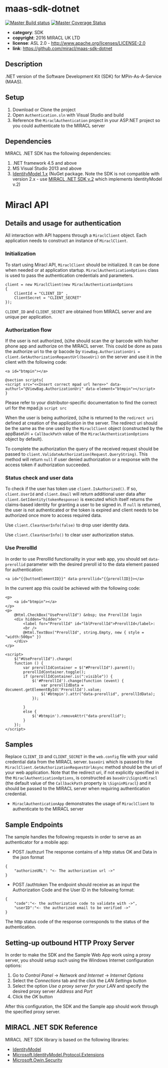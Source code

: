 # maas-sdk-dotnet

[![Master Build status](https://ci.appveyor.com/api/projects/status/5iqhkx07krlb301e/branch/master?svg=true)](https://ci.appveyor.com/project/miraclops/maas-sdk-dotnet/branch/master)
[![Master Coverage Status](https://coveralls.io/repos/miracl/maas-sdk-dotnet/badge.svg?branch=master&service=github)](https://coveralls.io/github/miracl/maas-sdk-dotnet?branch=master)

* **category**:    SDK
* **copyright**:   2016 MIRACL UK LTD
* **license**:     ASL 2.0 - http://www.apache.org/licenses/LICENSE-2.0
* **link**:        https://github.com/miracl/maas-sdk-dotnet

## Description

.NET version of the Software Development Kit (SDK) for MPin-As-A-Service (MAAS).

## Setup

1. Download or Clone the project
1. Open `Authentication.sln` with Visual Studio and build
1. Reference the `MiraclAuthentication` project in your ASP.NET project so you could authenticate to the MIRACL server

## Dependencies

MIRACL .NET SDK has the following dependencies:

1. .NET framework 4.5 and above
1.  MS Visual Studio 2013 and above
1.  [IdentityModel 1.x](https://www.nuget.org/packages/IdentityModel/) (NuGet package. Note the SDK is not compatible with version 2.x - use [MIRACL .NET SDK v.2](https://github.com/miracl/maas-sdk-dotnet-v2) which implements IdentityModel v.2)

# Miracl API

## Details and usage for authentication

All interaction with API happens through a `MiraclClient` object. Each application needs to construct an instance of `MiraclClient`.

### Initialization
To start using Miracl API, `MiraclClient` should be initialized. It can be done when needed or at application startup. `MiraclAuthenticationOptions` class is used to pass the authentication credentials and parameters.

```
client = new MiraclClient(new MiraclAuthenticationOptions
{
    ClientId = "CLIENT_ID" ,
    ClientSecret = "CLIENT_SECRET"
});
```

`CLIENT_ID` and `CLIENT_SECRET` are obtained from MIRACL server and are unique per application.

### Authorization flow

If the user is not authorized, (s)he should scan the qr barcode with his/her phone app and authorize on the MIRACL server. This could be done as pass the authorize uri to the qr bacode by `ViewBag.AuthorizationUri = client.GetAuthorizationRequestUrl(baseUri)` on the server and use it in the client with the following code:

```
<a id="btmpin"></a>

@section scripts{
<script src="<<Insert correct mpad url here>>" data-authurl="@ViewBag.AuthorizationUri" data-element="btmpin"></script>
}
```
Please refer to your distributor-specific documentation to find the correct url for the mpad.js `script src`

When the user is being authorized, (s)he is returned to the `redirect uri` defined at creation of the application in the server. The redirect uri should be the same as the one used by the `MiraclClient` object (constructed by the appBaseUri + `CallbackPath` value of the `MiraclAuthenticationOptions` object by default).

To complete the authorization the query of the received request should be passed to `client.ValidateAuthorization(Request.QueryString)`. This method will return `null` if user denied authorization or a response with the access token if authorization succeeded.

### Status check and user data

To check if the user has token use `client.IsAuthorized()`. If so, `client.UserId` and `client.Email` will return additional user data after `client.GetIdentity(tokenResponse)` is executed which itself returns the claims-based identity for granting a user to be signed in.
If `null` is returned, the user is not authenticated or the token is expired and client needs to be authorized once more to access required data.

Use `client.ClearUserInfo(false)` to drop user identity data.

Use `client.ClearUserInfo()` to clear user authorization status.

### Use PrerollId

In order to use PrerollId functionality in your web app, you should set `data-prerollid` parameter with the desired preroll id to the data element passed for authentication:
```	
<a id="{{buttonElementID}}" data-prerollid="{{prerollID}}></a>
```

In the current app this could be achieved with the following code:
```
<p>
	<a id="btmpin"></a>
</p>
<p>
	@Html.CheckBox("UsePrerollId") &nbsp; Use PrerollId login
	<div hidden="hidden">
		<label for="PrerollId" id="lblPrerollId">PrerollId</label>:
		<br />
		@Html.TextBox("PrerollId", string.Empty, new { style = "width:500px" })
	</div>
</p>

<script>
	$("#UsePrerollId").change(
	function () {
		var prerollIdContainer = $("#PrerollId").parent();
		prerollIdContainer.toggle();
		if (prerollIdContainer.is(":visible")) {
			$('#PrerollId').change(function (event) {
				var prerollIdData = document.getElementById('PrerollId').value;
				$('#btmpin').attr("data-prerollid", prerollIdData);
			});

		}
		else {
			$('#btmpin').removeAttr("data-prerollid");
		}
	});
</script>
```

## Samples

Replace `CLIENT_ID` and `CLIENT_SECRET` in the `web.config` file with your valid credential data from the MIRACL server. `baseUri` which is passed to the `MiraclClient.GetAuthorizationRequestUrlAsync` method should be the uri of your web application.
Note that the redirect uri, if not explicitly specified in the `MiraclAuthenticationOptions`, is constructed as `baseUri\SigninMiracl` (the default value of the `CallbackPath` property is `\SigninMiracl`) and it should be passed to the MIRACL server when requiring authentication credential.

* `MiraclAuthenticationApp` demonstrates the usage of `MiraclClient` to authenticate to the MIRACL server

## Sample Endpoints
The sample handles the following requests in order to serve as an authenticator for a mobile app:
* POST /authzurl
 The response contains of a http status OK and Data in the json format  
```
{
    "authorizeURL": "<- The authorization url ->"
} 
```
* POST /authtoken
The endpoint should receive as an input the Authorization Code and the User ID in the following format:
```
{
    "code":"<- the authorization code to validate with ->",
    "userID":"<- the authorized email to be verified ->"
}
```
The http status code of the response corresponds to the status of the authentication. 

## Setting-up outbound HTTP Proxy Server

In order to make the SDK and the Sample Web App work using a proxy server, you should setup such using the Windows Internet configuration options:

1. Go to _Control Panel_ -> _Network and Internet_ -> _Internet Options_
1. Select the _Connections_ tab and the click the _LAN Settings_ button
1. Select the option _Use a proxy server for your LAN_ and specify the desired proxy server _Address_ and _Port_
1. Click the _OK_ button

After this configuration, the SDK and the Sample app should work through the specified proxy server.

## MIRACL .NET SDK Reference

 MIRACL .NET SDK library is based on the following libraries:

* [IdentityModel](https://github.com/IdentityModel/IdentityModel)
* [Microsoft.IdentityModel.Protocol.Extensions](https://github.com/AzureAD/azure-activedirectory-identitymodel-extensions-for-dotnet)
* [Microsoft.Owin.Security](http://www.nuget.org/packages/Microsoft.Owin.Security/)

